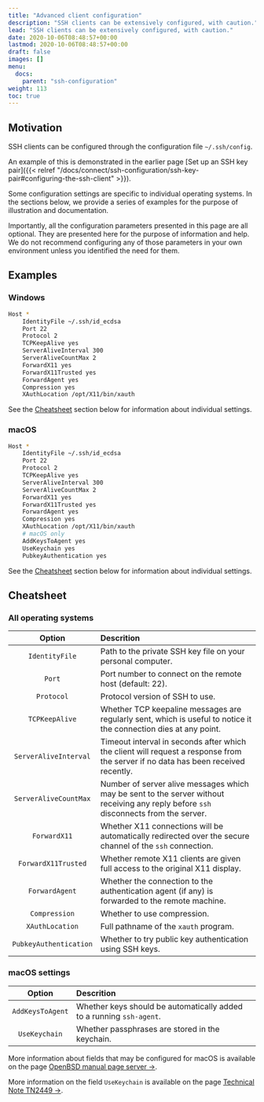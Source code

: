 ```yaml
---
title: "Advanced client configuration"
description: "SSH clients can be extensively configured, with caution."
lead: "SSH clients can be extensively configured, with caution."
date: 2020-10-06T08:48:57+00:00
lastmod: 2020-10-06T08:48:57+00:00
draft: false
images: []
menu:
  docs:
    parent: "ssh-configuration"
weight: 113
toc: true
---
```


## Motivation

SSH clients can be configured through the configuration file `~/.ssh/config`.

An example of this is demonstrated in the earlier page
[Set up an SSH key pair]({{< relref "/docs/connect/ssh-configuration/ssh-key-pair#configuring-the-ssh-client" >}}).

Some configuration settings are specific to individual operating systems.
In the sections below, we provide a series of examples for the purpose
of illustration and documentation.

Importantly, all the configuration parameters presented in this page are all optional.
They are presented here for the purpose of information and help.
We do not recommend configuring any of those parameters
in your own environment unless you identified the need for them.

## Examples

### Windows

```bash
Host *
    IdentityFile ~/.ssh/id_ecdsa
    Port 22
    Protocol 2
    TCPKeepAlive yes
    ServerAliveInterval 300
    ServerAliveCountMax 2
    ForwardX11 yes
    ForwardX11Trusted yes
    ForwardAgent yes
    Compression yes
    XAuthLocation /opt/X11/bin/xauth
```

See the [Cheatsheet](#cheatsheet) section below for information about individual settings.

### macOS

```bash
Host *
    IdentityFile ~/.ssh/id_ecdsa
    Port 22
    Protocol 2
    TCPKeepAlive yes
    ServerAliveInterval 300
    ServerAliveCountMax 2
    ForwardX11 yes
    ForwardX11Trusted yes
    ForwardAgent yes
    Compression yes
    XAuthLocation /opt/X11/bin/xauth
    # macOS only
    AddKeysToAgent yes
    UseKeychain yes
    PubkeyAuthentication yes
```

See the [Cheatsheet](#cheatsheet) section below for information about individual settings.

## Cheatsheet

### All operating systems

| Option |  Descrition  |
|:------:| :----------- |
| `IdentityFile` | Path to the private SSH key file on your personal computer. |
| `Port` | Port number to connect on the remote host (default: 22). |
| `Protocol` | Protocol version of SSH to use. |
| `TCPKeepAlive` | Whether TCP keepaline messages are regularly sent, which is useful to notice it the connection dies at any point. |
| `ServerAliveInterval` | Timeout interval in seconds after which the client will request a response from the server if no data has been received recently. |
| `ServerAliveCountMax` | Number of server alive messages which may be sent to the server without receiving any reply before `ssh` disconnects from the server. |
| `ForwardX11` | Whether X11 connections will be automatically redirected over the secure channel of the `ssh` connection. |
| `ForwardX11Trusted` | Whether remote X11 clients are given full access to the original X11 display. |
| `ForwardAgent` | Whether the connection to the authentication agent (if any) is forwarded to the remote machine. |
| `Compression` | Whether to use compression. |
| `XAuthLocation` | Full pathname of the `xauth` program. |
| `PubkeyAuthentication` | Whether to try public key authentication using SSH keys. |

### macOS settings

| Option |  Descrition  |
|:------:| :----------- |
| `AddKeysToAgent` | Whether keys should be automatically added to a running `ssh-agent`. |
| `UseKeychain` | Whether passphrases are stored in the keychain. |

More information about fields that may be configured for macOS is available on the page
[OpenBSD manual page server →][ssh-config-openbds].

More information on the field `UseKeychain` is available on the page
[Technical Note TN2449 →][usekeychain-technical-note].

<!-- Link definitions -->

[ssh-config-linux]: https://linux.die.net/man/5/ssh_config
[ssh-config-openbds]: https://man.openbsd.org/ssh_config
[usekeychain-technical-note]: https://developer.apple.com/library/archive/technotes/tn2449/_index.html
